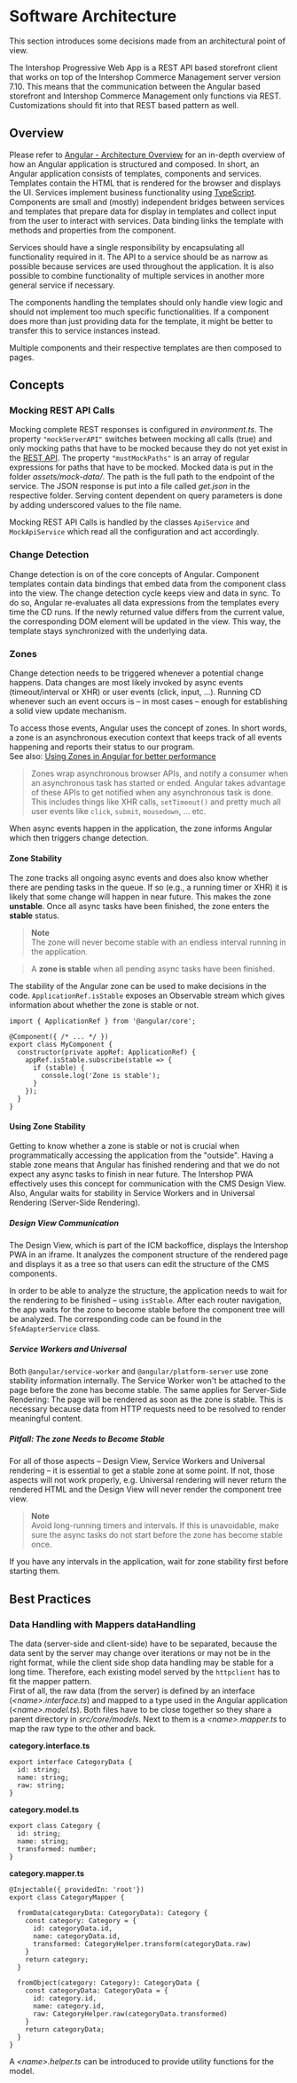 # Software Architecture


This section introduces some decisions made from an architectural point of view.

The Intershop Progressive Web App is a REST API based storefront client that works on top of the Intershop Commerce Management server version 7.10. This means that the communication between the Angular based storefront and Intershop Commerce Management only functions via REST. Customizations should fit into that REST based pattern as well.

## Overview


Please refer to [Angular - Architecture Overview](https://angular.io/guide/architecture) for an in-depth overview of how an Angular application is structured and composed. In short, an Angular application consists of templates, components and services. Templates contain the HTML that is rendered for the browser and displays the UI. Services implement business functionality using [TypeScript](https://en.wikipedia.org/wiki/TypeScript). Components are small and (mostly) independent bridges between services and templates that prepare data for display in templates and collect input from the user to interact with services. Data binding links the template with methods and properties from the component.

Services should have a single responsibility by encapsulating all functionality required in it. The API to a service should be as narrow as possible because services are used throughout the application. It is also possible to combine functionality of multiple services in another more general service if necessary.

The components handling the templates should only handle view logic and should not implement too much specific functionalities. If a component does more than just providing data for the template, it might be better to transfer this to service instances instead.

Multiple components and their respective templates are then composed to pages.

## Concepts

### Mocking REST API Calls

Mocking complete REST responses is configured in _environment.ts_. The property `"mockServerAPI"` switches between mocking all calls (true) and only mocking paths that have to be mocked because they do not yet exist in the [REST API](http://developer.cloud.intershop.com/). The property `"mustMockPaths"` is an array of regular expressions for paths that have to be mocked. Mocked data is put in the folder _assets/mock-data/<path>_. The path is the full path to the endpoint of the service. The JSON response is put into a file called _get.json_ in the respective folder. Serving content dependent on query parameters is done by adding underscored values to the file name.

Mocking REST API Calls is handled by the classes `ApiService` and `MockApiService` which read all the configuration and act accordingly.

### Change Detection

Change detection is on of the core concepts of Angular. Component templates contain data bindings that embed data from the component class into the view. The change detection cycle keeps view and data in sync. To do so, Angular re-evaluates all data expressions from the templates every time the CD runs. If the newly returned value differs from the current value, the corresponding DOM element will be updated in the view. This way, the template stays synchronized with the underlying data.

### Zones

Change detection needs to be triggered whenever a potential change happens. Data changes are most likely invoked by async events (timeout/interval or XHR) or user events (click, input, …). Running CD whenever such an event occurs is – in most cases – enough for establishing a solid view update mechanism.

To access those events, Angular uses the concept of zones. In short words, a zone is an asynchronous execution context that keeps track of all events happening and reports their status to our program.  
See also: [Using Zones in Angular for better performance](https://blog.thoughtram.io/angular/2017/02/21/using-zones-in-angular-for-better-performance.html)

> Zones wrap asynchronous browser APIs, and notify a consumer when an asynchronous task has started or ended. Angular takes advantage of these APIs to get notified when any asynchronous task is done. This includes things like XHR calls, `setTimeout()` and pretty much all user events like `click`, `submit`, `mousedown`, … etc.

When async events happen in the application, the zone informs Angular which then triggers change detection.

#### Zone Stability

The zone tracks all ongoing async events and does also know whether there are pending tasks in the queue. If so (e.g., a running timer or XHR) it is likely that some change will happen in near future. This makes the zone **unstable**. Once all async tasks have been finished, the zone enters the **stable** status.

> **Note**  
> The zone will never become stable with an endless interval running in the application.

> A **zone is stable** when all pending async tasks have been finished.

The stability of the Angular zone can be used to make decisions in the code. `ApplicationRef.isStable` exposes an Observable stream which gives information about whether the zone is stable or not.

````
import { ApplicationRef } from '@angular/core';
 
@Component({ /* ... */ })
export class MyComponent {
  constructor(private appRef: ApplicationRef) {
    appRef.isStable.subscribe(stable => {
      if (stable) {
        console.log('Zone is stable');
      }
    });
  }
}
````

#### Using Zone Stability

Getting to know whether a zone is stable or not is crucial when programmatically accessing the application from the "outside". Having a stable zone means that Angular has finished rendering and that we do not expect any async tasks to finish in near future. The Intershop PWA effectively uses this concept for communication with the CMS Design View. Also, Angular waits for stability in Service Workers and in Universal Rendering (Server-Side Rendering).

##### Design View Communication

The Design View, which is part of the ICM backoffice, displays the Intershop PWA in an iframe. It analyzes the component structure of the rendered page and displays it as a tree so that users can edit the structure of the CMS components.

In order to be able to analyze the structure, the application needs to wait for the rendering to be finished – using `isStable`. After each router navigation, the app waits for the zone to become stable before the component tree will be analyzed. The corresponding code can be found in the `SfeAdapterService` class.

##### Service Workers and Universal

Both `@angular/service-worker` and `@angular/platform-server` use zone stability information internally. The Service Worker won't be attached to the page before the zone has become stable. The same applies for Server-Side Rendering: The page will be rendered as soon as the zone is stable. This is necessary because data from HTTP requests need to be resolved to render meaningful content.

##### Pitfall: The zone Needs to Become Stable

For all of those aspects – Design View, Service Workers and Universal rendering – it is essential to get a stable zone at some point. If not, those aspects will not work properly, e.g. Universal rendering will never return the rendered HTML and the Design View will never render the component tree view.

> **Note**  
> Avoid long-running timers and intervals. If this is unavoidable, make sure the async tasks do not start before the zone has become stable once.

If you have any intervals in the application, wait for zone stability first before starting them.

## Best Practices

### Data Handling with Mappers dataHandling

The data (server-side and client-side) have to be separated, because the data sent by the server may change over iterations or may not be in the right format, while the client side shop data handling may be stable for a long time. Therefore, each existing model served by the `httpclient` has to fit the mapper pattern.  
First of all, the raw data (from the server) is defined by an interface (_\<name\>.interface.ts_) and mapped to a type used in the Angular application (_\<name\>.model.ts_). Both files have to be close together so they share a parent directory in _src/core/models_. Next to them is a _\<name\>.mapper.ts_ to map the raw type to the other and back.  
  
**category.interface.ts**
````
export interface CategoryData {
  id: string;
  name: string;
  raw: string;
}
````

**category.model.ts**
````
export class Category {
  id: string;
  name: string;
  transformed: number;
}
````

**category.mapper.ts**
````
@Injectable({ providedIn: 'root'})
export class CategoryMapper {

  fromData(categoryData: CategoryData): Category {
    const category: Category = {
      id: categoryData.id,
      name: categoryData.id,
      transformed: CategoryHelper.transform(categoryData.raw)
    }
    return category;
  }
 
  fromObject(category: Category): CategoryData {
    const categoryData: CategoryData = {
      id: category.id,
      name: category.id,
      raw: CategoryHelper.raw(categoryData.transformed)
    }
    return categoryData;
  }
}
````

A _\<name\>.helper.ts_ can be introduced to provide utility functions for the model.
